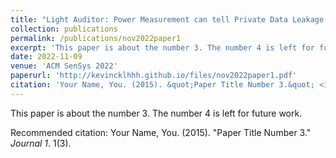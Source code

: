```yaml
---
title: "Light Auditor: Power Measurement can tell Private Data Leakage through IoT Covert Channels"
collection: publications
permalink: /publications/nov2022paper1
excerpt: 'This paper is about the number 3. The number 4 is left for future work.'
date: 2022-11-09
venue: 'ACM SenSys 2022'
paperurl: 'http://kevincklhhh.github.io/files/nov2022paper1.pdf'
citation: 'Your Name, You. (2015). &quot;Paper Title Number 3.&quot; <i>Journal 1</i>. 1(3).'
---
```

This paper is about the number 3. The number 4 is left for future work.



Recommended citation: Your Name, You. (2015). "Paper Title Number 3." <i>Journal 1</i>. 1(3).
